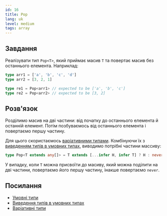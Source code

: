 ```yaml
---
id: 16
title: Pop
lang: uk
level: medium
tags: array
---
```


## Завдання

Реалізувати тип `Pop<T>`, який приймає масив `T` та повертає масив без останнього елемента.
Наприклад:

```typescript
type arr1 = ['a', 'b', 'c', 'd']
type arr2 = [3, 2, 1]

type re1 = Pop<arr1> // expected to be ['a', 'b', 'c']
type re2 = Pop<arr2> // expected to be [3, 2]
```

## Розв'язок

Розділимо масив на дві частини: від початку до останнього елемента й останній елемент.
Потім позбуваємось від останнього елемента і повертаємо першу частину.

Для цього скористаємось [варіативними типами](https://www.typescriptlang.org/docs/handbook/release-notes/typescript-4-0.html#variadic-tuple-types).
Комбінуючи їх з [виведенням типів в умовних типах](https://www.typescriptlang.org/docs/handbook/2/conditional-types.html#inferring-within-conditional-types), виводимо потрібні частини массиву:

```typescript
type Pop<T extends any[]> = T extends [...infer H, infer T] ? H : never;
```

У випадку, коли `T` можна присвоїти до масиву, який можна поділити на дві частини, повертаємо його першу частину, інакше повертаємо `never`.

## Посилання

- [Умовні типи](https://www.typescriptlang.org/docs/handbook/2/conditional-types.html)
- [Виведення типів в умовних типах](https://www.typescriptlang.org/docs/handbook/2/conditional-types.html#inferring-within-conditional-types)
- [Варіативні типи](https://www.typescriptlang.org/docs/handbook/release-notes/typescript-4-0.html#variadic-tuple-types)
